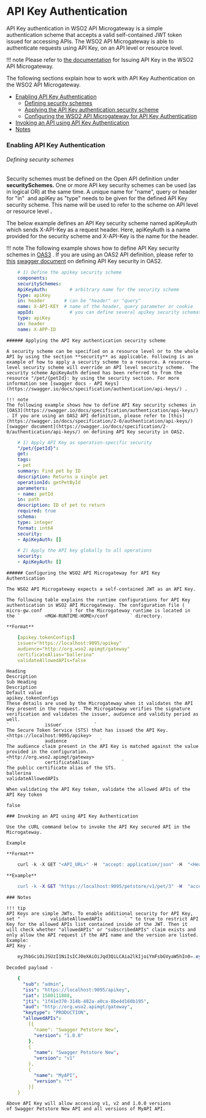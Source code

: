 # API Key Authentication

API Key authentication in WSO2 API Microgateway is a simple authentication scheme that accepts a valid self-contained JWT token issued for accessing APIs. The WSO2 API Microgateway is able to authenticate requests using API Key, on an API level or resource level.

!!! note
    Please refer to [the documentation](https://docs.wso2.com/display/MG310/API+Key+Security+Token+Service) for Issuing API Key in the WSO2 API Microgateway.

The following sections explain how to work with API Key Authentication on the WSO2 API Microgateway.

-   [Enabling API Key Authentication](#APIKeyAuthentication-EnablingAPIKeyAuthentication)
    -   [Defining security schemes](#APIKeyAuthentication-Definingsecurityschemes)
    -   [Applying the API Key authentication security scheme](#APIKeyAuthentication-ApplyingtheAPIKeyauthenticationsecurityscheme)
    -   [Configuring the WSO2 API Microgateway for API Key Authentication](#APIKeyAuthentication-ConfiguringtheWSO2APIMicrogatewayforAPIKeyAuthentication)
-   [Invoking an API using API Key Authentication](#APIKeyAuthentication-InvokinganAPIusingAPIKeyAuthentication)
-   [Notes](#APIKeyAuthentication-Notes)

### Enabling API Key Authentication

###### Defining security schemes

Security schemes must be defined on the Open API definition under **securitySchemes.** One or more API key security schemes can be used (as in logical OR) at the same time. A unique name for "name", query or header for "in"  and apiKey as "type" needs to be given for the defined API Key security scheme. This name will be used to refer to the scheme on API level or resource level **.**

The below example defines an API Key security scheme named apiKeyAuth which sends X-API-Key as a request header. Here, apiKeyAuth is a name provided for the security scheme and X-API-Key is the name for the header.

!!! note
    The following example shows how to define API Key security schemes in [OAS3](https://swagger.io/docs/specification/authentication/api-keys/) . If you are using an OAS2 API definition, please refer to [this](https://swagger.io/docs/specification/2-0/authentication/api-keys/) [swagger document](https://swagger.io/docs/specification/2-0/authentication/api-keys/) on defining API Key security in OAS2.

``` yml
    # 1) Define the apikey security scheme
    components:
    securitySchemes:
    ApiKeyAuth:        # arbitrary name for the security scheme
    type: apiKey
    in: header       # can be "header" or "query" 
    name: X-API-KEY  # name of the header, query parameter or cookie
    appId:             # you can define several apikey security schemas
    type: apiKey
    in: header
    name: X-APP-ID
```

    ###### Applying the API Key authentication security scheme

    A security scheme can be specified on a resource level or to the whole API by using the section **security** as applicable. Following is an example of how to apply a security scheme to a resource. A resource-level security scheme will override an API level security scheme.  The security scheme ApiKeyAuth defined has been referred to from the resource "/pet/{petId}: by using the security section. For more information see [swagger docs - API Keys](https://swagger.io/docs/specification/authentication/api-keys/) .

    !!! note
    The following example shows how to define API Key security schemes in [OAS3](https://swagger.io/docs/specification/authentication/api-keys/) . If you are using an OAS2 API definition, please refer to [this](https://swagger.io/docs/specification/2-0/authentication/api-keys/) [swagger document](https://swagger.io/docs/specification/2-0/authentication/api-keys/) on defining API Key security in OAS2.

``` yml
    # 1) Apply API Key as operation-specific security
    "/pet/{petId}":
    get:
    tags:
    - pet
    summary: Find pet by ID
    description: Returns a single pet
    operationId: getPetById
    parameters:
    - name: petId
    in: path
    description: ID of pet to return
    required: true
    schema:
    type: integer
    format: int64
    security:
    - ApiKeyAuth: []

    # 2) Apply the API key globally to all operations
    security:
    - ApiKeyAuth: [] 
```

    ###### Configuring the WSO2 API Microgateway for API Key Authentication

    The WSO2 API Microgateway expects a self-contained JWT as an API Key.

    The following table explains the runtime configurations for API Key authentication in WSO2 API Microgateway. The configuration file ( `         micro-gw.conf        ` ) for the Microgateway runtime is located in the `         <MGW-RUNTIME-HOME>/conf        ` directory.

    **Format**

``` yml
    [apikey.tokenConfigs]
    issuer="https://localhost:9095/apikey"
    audience="http://org.wso2.apimgt/gateway"
    certificateAlias="ballerina"
    validateAllowedAPIs=false
```

    Heading
    Description
    Sub Heading
    Description
    Default value
    apikey.tokenConfigs
    These details are used by the Microgateway when it validates the API Key present in the request. The Microgateway verifies the signature verification and validates the issuer, audience and validity period as well.
    `             issuer            `
    The Secure Token Service (STS) that has issued the API Key.
    <https://localhost:9095/apikey>
    `             audience            `
    The audience claim present in the API Key is matched against the value provided in the configuration.
    <http://org.wso2.apimgt/gateway>
    `             certificateAlias            `
    The public certificate alias of the STS.
    ballerina
    validateAllowedAPIs

    When validating the API Key token, validate the allowed APIs of the API Key token

    false

    ### Invoking an API using API Key Authentication

    Use the cURL command below to invoke the API Key secured API in the Microgateway.

    Example

    **Format**

``` java
    curl -k -X GET "<API_URL>" -H  "accept: application/json" -H  "<Header name>: <API Key>"
```

    **Example**

``` erl
    curl -k -X GET "https://localhost:9095/petstore/v1/pet/3" -H  "accept: application/json" -H  "X-API-KEY: eyJhbGciOiJSUzI1NiIsICJ0eXAiOiJqd3QiLCAia2lkIjoiYmFsbGVyaW5hIn0=.eyJzdWIiOiJhZG1pbiIsICJpc3MiOiJodHRwczovL2xvY2FsaG9zdDo5MDk1L2FwaWtleSIsICJpYXQiOjE1ODAxMDUzOTAsICJqdGkiOiI3OTFiNzAyMC1kN2U2LTRmYmEtYmMyMy1lMzk5YTVlNmYzYjciLCAiYXVkIjoiaHR0cDovL29yZy53c28yLmFwaW1ndC9nYXRld2F5IiwgImtleXR5cGUiOiJQUk9EVUNUSU9OIiwgImFsbG93ZWRBUElzIjpbXX0=.f-86LfD7lLq-0oM1V1u1dLW7fWcydH4MElWVxUfRTGGRiXHhh8VrS5q18LdCtH1E1jav5pPZpdDQgQUvhVYNXVqiipydfJFOMbDysA0Jdakmh_TVmeZRHhIYgzcVHQNnXMcYXg7Ns4QPBvJVONfbmDluuiU_uFnOPBiXj2N4HL2OTLgVXkEoVTEpL0mmaO2Ab4ZHqKW5xj32aeK8sEAtU5Nd3rQOGvfEwL7xvx4JAmza8ka0eYt7c4QCPVcDSVOkdas9njlsvEdtka5GRL9PAx3xg370phSD1cji6WSRlZhEGzuq6hjLbCqsf17KvZgK1zbrEbSypjgegEe-any3EQ=="
```

    ### Notes

    !!! tip
    API Keys are simple JWTs. To enable additional security for API Key, set " `         validateAllowedAPIs        ` " to true to restrict API Key for the allowed APIs list contained inside of the JWT. Then it will check whether "allowedAPIs" or "subscribedAPIs" claim exists and only allow the API request if the API name and the version are listed.
    Example:
    API Key -
``` java
    eyJhbGciOiJSUzI1NiIsICJ0eXAiOiJqd3QiLCAia2lkIjoiYmFsbGVyaW5hIn0=.eyJzdWIiOiJhZG1pbiIsICJpc3MiOiJodHRwczovL2xvY2FsaG9zdDo5MDk1L2FwaWtleSIsICJpYXQiOjE1ODAxMTE4ODgsICJqdGkiOiIxZjQxZTM3MC0zMTRiLTQ4MmEtYTBjYS04YmU0ZDE2MGIxOTUiLCAiYXVkIjoiaHR0cDovL29yZy53c28yLmFwaW1ndC9nYXRld2F5IiwgImtleXR5cGUiOiJQUk9EVUNUSU9OIiwgImFsbG93ZWRBUElzIjpbeyJuYW1lIjoiU3dhZ2dlciBQZXRzdG9yZSBOZXciLCAidmVyc2lvbiI6IjEuMC4wIn0sIHsibmFtZSI6IlN3YWdnZXIgUGV0c3RvcmUgTmV3IiwgInZlcnNpb24iOiJ2MSJ9LCB7Im5hbWUiOiJNeUFQSSIsICJ2ZXJzaW9uIjoiKiJ9XX0=.EUP5_H7AoXgPsxL2TkDlrlnHq2F3VFwfGxQaS2CSj8lE3lP2HgfMgY1osAODegK7t0mWNZqkfkfw5xLfqYjBXikszyGabHxB-FX3GKOYNw-fFLOhSSxVD4lDOBdFpmyhGjeE8RTyrMl-HY3Apjid92sO5VlW6M-y3QTYzrmm8Gs_C3Z5z2hxpAWHXo-uNF0iVm4sdz7j4rgOxGf6HJKgXeZ47c3CDNKaNA9pRZd_ULaMvUvcmXOGJ7Xh21Pqmh1qQkT4OJm1T-2dCx8fju9YHH1Sdc3UGDDu7mK2m1_8Z14CpZOOPQK_zCp2bmjonQgJ-CTJENjfNK37dNY1a2xomw==
```
    Decoded payload -
``` yml
    {
      "sub": "admin",
      "iss": "https://localhost:9095/apikey",
      "iat": 1580111888,
      "jti": "1f41e370-314b-482a-a0ca-8be4d160b195",
      "aud": "http://org.wso2.apimgt/gateway",
      "keytype": "PRODUCTION",
      "allowedAPIs": 
        [{
          "name": "Swagger Petstore New",
          "version": "1.0.0"
        },
        {
          "name": "Swagger Petstore New",
          "version": "v1"
        },
        {
          "name": "MyAPI",
          "version": "*"
        }]
    }
```
    Above API Key will allow accessing v1, v2 and 1.0.0 versions of Swagger Petstore New API and all versions of MyAPI API.


